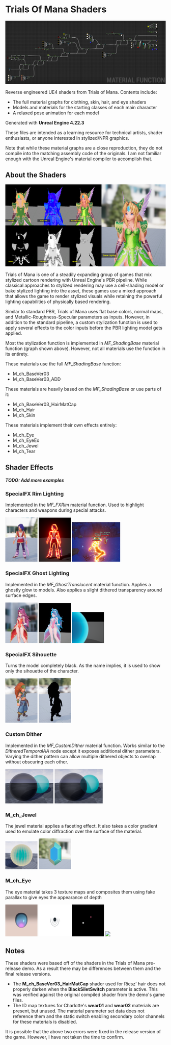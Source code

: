# Trials Of Mana Shaders

![Primary Shading Function](https://raw.githubusercontent.com/JasonL663/TrialsOfManaShaders/master/Images/MF_ShadingBase.png)

Reverse engineered UE4 shaders from Trials of Mana. Contents include:

- The full material graphs for clothing, skin, hair, and eye shaders
- Models and materials for the starting classes of each main character
- A relaxed pose animation for each model

Generated with **Unreal Engine 4.22.3**

These files are intended as a learning resource for technical artists, shader enthusiasts, or anyone interested in stylized/NPR graphics.

Note that while these material graphs are a close reproduction, they do not compile into the matching assembly code of the originals. I am not familiar enough with the Unreal Engine's material compiler to accomplish that.

## About the Shaders

![Shading Breakdown](https://raw.githubusercontent.com/JasonL663/TrialsOfManaShaders/master/Images/ShaderBreakdown.png)

Trials of Mana is one of a steadily expanding group of games that mix stylized cartoon rendering with Unreal Engine's PBR pipeline. While classical approaches to stylized rendering may use a cell-shading model or bake stylized lighting into the asset, these games use a mixed approach that allows the game to render stylized visuals while retaining the powerful lighting capabilities of physically based rendering.

Similar to standard PBR, Trials of Mana uses flat base colors, normal maps, and Metallic-Roughness-Specular parameters as inputs. However, in addition to the standard pipeline, a custom stylization function is used to apply several effects to the color inputs before the PBR lighting model gets applied.

Most the stylization function is implemented in *MF_ShadingBase* material function (graph shown above). However, not all materials use the function in its entirety.

These materials use the full *MF_ShadingBase* function:
- M_ch_BaseVer03
- M_ch_BaseVer03_ADD

These materials are heavily based on the *MF_ShadingBase* or use parts of it:
- M_ch_BaseVer03_HairMatCap
- M_ch_Hair
- M_ch_Skin

These materials implement their own effects entirely:
- M_ch_Eye
- M_ch_EyeEx
- M_ch_Jewel
- M_ch_Tear

## Shader Effects

##### TODO: Add more examples

### SpecialFX Rim Lighting
Implemented in the *MF_FXRim* material function. Used to highlight characters and weapons during special attacks.

<span>
  <img src="https://raw.githubusercontent.com/JasonL663/TrialsOfManaShaders/master/Images/FXRim1.png" width="20%" />
  <img src="https://raw.githubusercontent.com/JasonL663/TrialsOfManaShaders/master/Images/FXRim2.png" width="20%" />
  <img src="https://raw.githubusercontent.com/JasonL663/TrialsOfManaShaders/master/Images/FXRim3.gif" width="30%" />
</span>

### SpecialFX Ghost Lighting
Implemented in the *MF_GhostTranslucent* material function. Applies a ghostly glow to models. Also applies a slight dithered transparency around surface edges.

<span>
  <img src="https://raw.githubusercontent.com/JasonL663/TrialsOfManaShaders/master/Images/Ghost1.png" width="20%" />
  <img src="https://raw.githubusercontent.com/JasonL663/TrialsOfManaShaders/master/Images/Ghost2.png" width="20%" />
  <img src="https://raw.githubusercontent.com/JasonL663/TrialsOfManaShaders/master/Images/Ghost3.png" width="20%" />
</span>

### SpecialFX Sihouette
Turns the model completely black. As the name implies, it is used to show only the sihouette of the character.

<span>
  <img src="https://raw.githubusercontent.com/JasonL663/TrialsOfManaShaders/master/Images/Silhouette1.png" width="20%" />
  <img src="https://raw.githubusercontent.com/JasonL663/TrialsOfManaShaders/master/Images/Silhouette2.png" width="20%" />
</span>

### Custom Dither

Implemented in the *MF_CustomDither* material function. Works similar to the *DitheredTemporalAA* node except it exposes additional dither parameters. Varying the dither pattern can allow multiple dithered objects to overlap without obscuring each other.

<span>
  <img src="https://raw.githubusercontent.com/JasonL663/TrialsOfManaShaders/master/Images/CustomDither1.png" width="30%" />
  <img src="https://raw.githubusercontent.com/JasonL663/TrialsOfManaShaders/master/Images/CustomDither2.png" width="30%" />
</span>

### M_ch_Jewel
The jewel material applies a faceting effect. It also takes a color gradient used to emulate color diffraction over the surface of the material.

<span>
  <img src="https://raw.githubusercontent.com/JasonL663/TrialsOfManaShaders/master/Images/JewelShader.png" width="20%" />
  <img src="https://raw.githubusercontent.com/JasonL663/TrialsOfManaShaders/master/Images/JewelShaderModel.png" width="20%" />
</span>

### M_ch_Eye

The eye material takes 3 texture maps and composites them using fake parallax to give eyes the appearance of depth

<span>
  <img src="https://raw.githubusercontent.com/JasonL663/TrialsOfManaShaders/master/Images/Eye1.png" width="20%" />
  <img src="https://raw.githubusercontent.com/JasonL663/TrialsOfManaShaders/master/Images/Eye2.png" width="20%" />
  <img src="https://raw.githubusercontent.com/JasonL663/TrialsOfManaShaders/master/Images/Eye3.png" width="20%" />
  <img src="https://raw.githubusercontent.com/JasonL663/TrialsOfManaShaders/master/Images/EyeShader.gif" width="20%" />
</span>

## Notes
These shaders were based off of the shaders in the Trials of Mana pre-release demo. As a result there may be differences between them and the final release versions. 

- The **M_ch_BaseVer03_HairMatCap** shader used for Riesz' hair does not properly darken when the **BlackSiletSwitch** parameter is active. This was verified against the original compiled shader from the demo's game files.
- The ID map textures for Charlotte's **wear01** and **wear02** materials are present, but unused. The material parameter set data does not reference them and the static switch enabling secondary color channels for these materials is disabled.

It is possible that the above two errors were fixed in the release version of the game. However, I have not taken the time to confirm.
